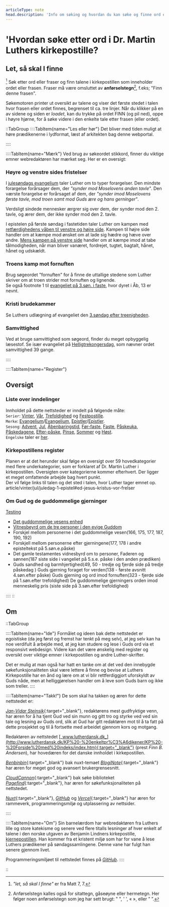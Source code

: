 ```yaml
---
articleType: note
head.description: 'Info om søking og hvordan du kan søke og finne ord eller fraser gjennom hele kirkepostillen. Se også register over viktig innhold.'
---
```


# 'Hvordan søke etter ord i Dr. Martin Luthers kirkepostille?
## Let, så skal I finne
[^1] Søk etter ord eller fraser og finn talene i kirkepostillen som inneholder ordet eller frasen. Fraser må være omsluttet av **anførselstegn**[^2], f.eks; "Finn denne frasen".

Søkemotoren printer ut oversikt av talene og viser det første stedet i talen hvor frasen eller ordet finnes, begrenset til ca. tre linjer. Når du klikker på en av sidene og siden er _loadet_, kan du trykke på ordet FINN (og pil ned), oppe i høyre hjørne, for å søke videre i den enkelte tale etter frasen (eller ordet).

::TabGroup
::::TabItem{name="Les eller hør"}
Det bliver med tiden muligt at høre prædikenerne i lydformat, læst af arkitekten bag denne webportal.

::::

::::TabItem{name="Mærk"}
Ved brug av søkeordet stikkord, finner du viktige emner webredaktøren har mærket seg. Her er en oversigt:

### Høyre og venstre sides fristelser
I [julesøndags evangelium](article/vinter/jul/julesondag-evangelium#to-former-for-forargelse-og-forf%C3%B8lgelse) taler Luther om to typer forargelser. Den mindste forargelse forårsager dem, der _"synder mod Moselovens anden tavle"_. Den værste forargelse er forårsaget af dem, der _"synder imod Moselovens første tavle, mod troen samt mod Guds ære og hans gerninger"_.  

Verdsligt sindede mennesker ærgrer sig over dem, der synder mod den 2. tavle, og ærer dem, der ikke synder mod den 2. tavle.  

I epistelen på første søndag i fastetiden taler Luther om kampen med [retfærdighedens våben til venstre og højre side](article/vinter/faste/1-epistel#v7-ved-at-bruge-retf%C3%A6rdighedens-v%C3%A5ben-til-angreb-og-forsvar). Kampen til højre side handler om at kæmpe mod ønsket om at lade sig hædre og hæve over andre. [Mens kampen på venstre side](article/vinter/faste/1-epistel#venstre-sides-kamp) handler om at kæmpe imod at tabe tålmodigheden, når man bliver vanæret, fordrejet, tugtet, bagtalt, hånet, hånet og udskældt.

### Troens kamp mot fornuften
Brug søgeordet "fornuften" for å finne de uttallige stedene som Luther skriver om at troen strider mot fornuften og lignende.  
Se også footnote 1 til [evangeliet på 3.søn. i faste](article/vinter/faste/3-evangelium), hvor dyret i Åb, 13 er nevnt.

### Kristi brudekammer
Se Luthers udlægning af evangeliet den [3.søndag efter treenigheden](article/trefoldighed/sommer/3-evangelium#kristi-brudekammer).

### Samvittighed
Ved at bruge samvittighed som søgeord, finder du meget opbyggelig læsestof. Se især evangeliet på [Helligtrekongersdag](article/vinter/jul/helligtrekonger-evangelium), som nævner ordet samvittighed 39 gange.

::::

::::TabItem{name="Register"}
## Oversigt
### Liste over inndelinger
Innholdet på dette nettsteder er inndelt på følgende måte:  
`Serier`: [Vinter](list?category=vinter), [Vår](list?category=vaar), [Trefoldighed](list?category=trefoldighed) og [Festpostille](list?category=festpostille).  
`Merke`: [Evangelium](list?category=Alle&tags=Evangelium&series=Alle)/[Evangelium](list?tags=Evangelium&category=Alle&series=Alle), [Epistler](list?category=Alle&tags=Epistel&series=Alle)/[Epistler](list?tags=Epistel&category=Alle&series=Alle).  
`Sesong`: [Advent](list?series=Advent), [Jul](list?series=Jul), [Åbenbaringstid](list?series=Aabenbaring), [Før-faste](list?series=For-faste), [Faste](list?series=Faste), [Påskeuka](list?series=Paaskeuge), [Påskedagene](list?series=Paaske), [Efter-påske](list?series=Efter-paaske), [Pinse](list?series=Pinse), [Sommer](list?series=Sommer) og [Høst](list?series=Host).  
`Engelske` taler er [her](list?tags=English).

### Kirkepostillens register
Planen er at det herunder skal følge en oversigt over 59 hovedkategorier med flere underkategorier, som er forklaret af Dr. Martin Luther i kirkepostillen. Oversigten over kategorierne kommer efterhvert. Der ligger et meget omfattende arbejde bag hvert punkt.  
Der vil følge links til talen og det sted i talen, hvor Luther tager emnet op.
article/vinter/jul/juledag-1-epistel#ed-jesus-kristus-vor-frelser

### Om Gud og de guddommelige gjerninger
<a href="article/vinter/jul/juledag-1-epistel#ved-jesus-kristus-vor-frelser"> Testing</a>
- [Det guddommelige vesens enhed]()
- [Vitnesbeyrd om de tre personer i den evige Guddom](article/vinter/jul/juledag-1-epistel#user-content-fnref-note)
- Forskjel mellom personerne i det guddommelige vesen(166, 175, 177, 187, 190, 192)
- Forskjell mellom personerne efter gjerningene(177, 178 i andre episteltekst på 5.søn.e.påske)
- Det gamle testamentes vidnesbyrd om to personer, Faderen og sønnen(187 siste side i vangeliet på 5.s.e. påske i den anden prædiken)
- Guds sandhed og barmhjertighed(49, 50 - tredje og fjerde side på tredje påskedag )
Guds gjerning foraget for verden(138 - første avsnitt 4.søn.efter påske)
Guds gjerning og ord imod fornuften(323 - fjerde side på 1.søn.efter trefoldighed)
De guddommelige gjerningers orden imod menneskelig pris (siste side på 3.søn.efter trefoldighed)

::::
::

## Om
::TabGroup

::::TabItem{name="Ide"}
Formålet og ideen bak dette nettstedet er egoistiske (da jeg først og fremst har tenkt på meg selv), at jeg selv kan ha noe verdifult å arbejde med, at jeg kan studere og lese i Guds ord via et responsivt webdesign. Videre kan det være ønskelig med register og oversikt over viktige emner i kirkepostillen og andre Luther-skrifter.

Det er mulig at man også har hatt en tanke om at det ved den innebygde søkefunksjonaliteten skal være lettere å finne og bevise at Luthers Kirkepostille har en ånd og lære om at vi blir rettferdiggjort uforskyldt av Guds nåde, men at helliggjørelsen handler om å leve som Guds barn og ikke som treller.
::::

::::TabItem{name="Takk!"}
De som skal ha takken og æren for dette nettstedet er:

[_Jan-Vidar Steinsik_](https://w2.brreg.no/enhet/sok/detalj.jsp?orgnr=930018821){:target="_blank"}, redaktørens mest gudfryktige venn, har æren for å ha tjent Gud ved sin munn og gitt tro og styrke ved ved sin tale og lesning av Guds ord, slik at Gud har gitt redaktøren mot til å ta fatt på dette prosjektet og til å fortsette med arbeidet gjennom kors og motgang.

Redaktøren av nettstedet [_www.lutherdansk.dk_](http://www.lutherdansk.dk/KP%20-%20enkeltpr%C3%A6dikener/KP%20-%20Forside%20med%20indeks/index.htm){:target="_blank"} (prest _Finn B. Andersen_), har hovedæren for det danske innholdet i kirkepostillen.

[_Benbinbin_](https://github.com/Benbinbin){:target="_blank"} bak nuxt-temaet [_BlogiNote_](https://github.com/Benbinbin/BlogiNote){:target="_blank"} har æren for meget god og avansert brukergrensesnitt.

[_CloudCannon_](https://github.com/CloudCannon){:target="_blank"} bak søke biblioteket [_Pagefind_](https://pagefind.app/){:target="_blank"}, har æren for søkefunksjonaliteten på nettstedet.

[_Nuxt_](https://nuxt.com/){:target="_blank"}, [_GitHub_](https://github.com) og [_Vercel_](https://vercel.com/docs/concepts/deployments/git/vercel-for-github){:target="_blank"} har æren for rammeverk, programmeringsmiljø og utplassering av nettsider.

::::

::::TabItem{name="Om"}
Sin barnelærdom har webredaktøren fra Luthers lille og store katekisme og senere ved flere titalls lesninger af hver enkelt af talene i den norske utgaven av Benjamin Lindners kirkepostille, [kjernepostillen](https://www.nb.no/items/cb4496c85f066e1ca05c8f5c73c35913). Han kommer fra et kristent miljø som har for vane å lese Luthers prædikener på søndagssamlingene. Denne vane har fulgt han senere gjennom livet. 

Programmeringsmiljøet til nettstedet finnes på [_GitHub_](https://github.com/lovkyndig).
::::

::

[^1]: _"let, så skal I finne"_ er fra Matt 7, 7.  

[^2]: Anførselstegn kalles også for sitattegn, gåseøyne eller hermetegn. Her følger noen anførselstegn som jeg har sett brugt: " ", ' ', « », eller ” ”.